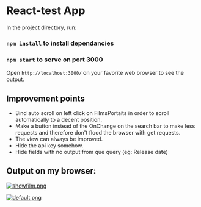 #  React-test App

In the project directory, run:

### `npm install` to install dependancies
### `npm start` to serve on port 3000

Open `http://localhost:3000/` on your favorite web browser to see the output.

## Improvement points

- Bind auto scroll on left click on FilmsPortaits in order to scroll automatically to a decent position.
- Make a button instead of the OnChange on the search bar to make less requests and therefore don't flood the browser with get requests.
- The view can always be improved.
- Hide the api key somehow.
- Hide fields with no output from que query (eg: Release date)


## Output on my browser:

[![showfilm.png](https://i.postimg.cc/76prW6MD/showfilm.png)](https://postimg.cc/ftjP3Mrg)

[![default.png](https://i.postimg.cc/g26kzCjg/default.png)](https://postimg.cc/zy81pPnh)



